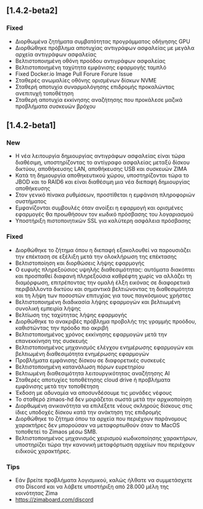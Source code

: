 ## [1.4.2-beta2]
### Fixed
- Διορθωμένα ζητήματα συμβατότητας προγράμματος οδήγησης GPU
- Διορθώθηκε πρόβλημα αποτυχίας αντιγράφων ασφαλείας με μεγάλα αρχεία αντιγράφων ασφαλείας
- Βελτιστοποιημένη οθόνη προόδου αντιγράφων ασφαλείας
- Βελτιστοποιημένη ταχύτητα εμφάνισης εφαρμογής ταμπλό
- Fixed Docker.io Image Pull Forure Forure Issue
- Σταθερές ανωμαλίες οθόνης ορισμένων δίσκων NVME
- Σταθερή αποτυχία συναρμολόγησης επιδρομής προκαλώντας ανεπιτυχή τοποθέτηση
- Σταθερή αποτυχία εκκίνησης αναζήτησης που προκάλεσε μαζικά προβλήματα συσκευών βρόχου

## [1.4.2-beta1]
### New
- Η νέα λειτουργία δημιουργίας αντιγράφων ασφαλείας είναι τώρα διαθέσιμη, υποστηρίζοντας το αντίγραφο ασφαλείας μεταξύ δίσκου δικτύου, αποθήκευσης LAN, αποθήκευσης USB και συσκευών ZIMA
- Κατά τη δημιουργία αποθηκευτικού χώρου, υποστηρίζονται τώρα το JBOD και το RAID6 και είναι διαθέσιμη μια νέα διεπαφή δημιουργίας αποθήκευσης
- Στον γενικό πίνακα ρυθμίσεων, προστίθεται η εμφάνιση πληροφοριών συστήματος
- Εμφανίζονται συμβουλές όταν ανοίξει η εφαρμογή και ορισμένες εφαρμογές θα προωθήσουν τον κωδικό πρόσβασης του λογαριασμού
- Υποστήριξη πιστοποιητικών SSL για καλύτερη ασφάλεια πρόσβασης
### Fixed
- Διορθώθηκε το ζήτημα όπου η διεπαφή εξακολουθεί να παρουσιάζει την επέκταση σε εξέλιξη μετά την ολοκλήρωση της επέκτασης
- Βελτιστοποίηση και διορθώσεις λήψης εφαρμογής
- Ο ευφυής πληρεξούσιος υψηλής διαθεσιμότητας: αυτόματα διακόπτει και προσπαθεί διαφανή πληρεξούσια καθρέφτη χωρίς να αλλάζει τη διαμόρφωση, επιτρέποντας την ομαλή έλξη εικόνας σε διαφορετικά περιβάλλοντα δικτύου και σημαντικά βελτιώνοντας τη διαθεσιμότητα και τη λήψη των ποσοστών επιτυχίας για τους παγκόσμιους χρήστες
- Βελτιστοποιημένη διαδικασία λήψης εφαρμογών και βελτιωμένη συνολική εμπειρία λήψης
- Βελτίωση της ταχύτητας λήψης εφαρμογής
- Διορθώθηκε το ανακριβές πρόβλημα προβολής της γραμμής προόδου, καθιστώντας την πρόοδο πιο ακριβή
- Βελτιστοποιημένος χρόνος εκκίνησης εφαρμογών μετά την επανεκκίνηση της συσκευής
- Βελτιστοποιημένος μηχανισμός ελέγχου ενημέρωσης εφαρμογών και βελτιωμένη διαθεσιμότητα ενημέρωσης εφαρμογών
- Προβλήματα εμφάνισης δίσκου σε διαφορετικές συσκευές
- Βελτιστοποιημένη κατανάλωση πόρων ευρετηρίου
- Βελτιωμένη διαθεσιμότητα λειτουργικότητας αναζήτησης AI
- Σταθερές αποτυχίες τοποθέτησης cloud drive ή προβλήματα εμφάνισης μετά την τοποθέτηση
- Έκδοση με αδυναμία να αποσυνδέσουμε τις μονάδες νέφους
- Το σταθερό zimaos-hd δεν μοιράζεται σωστά μετά την αρχικοποίηση
- Διορθωμένη ανικανότητα να επιλέξετε νέους σκληρούς δίσκους στις ίδιες υποδοχές δίσκου κατά την ανάκτηση της επιδρομής
- Διορθώθηκε το ζήτημα όπου τα αρχεία που περιέχουν παράνομους χαρακτήρες δεν μπορούσαν να μεταφορτωθούν όταν το MacOS τοποθετεί το Zimaos μέσω SMB.
- Βελτιστοποιημένος μηχανισμός χειρισμού κωδικοποίησης χαρακτήρων, υποστηρίζει τώρα την κανονική μεταφόρτωση αρχείων που περιέχουν ειδικούς χαρακτήρες.
### Tips
- Εάν βρείτε προβλήματα λογισμικού, καλώς ήλθατε να συμμετάσχετε στο Discord και να λάβετε υποστήριξη από 28.000 μέλη της κοινότητας Zima
- <a href = "https://zimaboard.com/discord" target = "_ blank" style = "χρώμα: μπλε"> https://zimaboard.com/discord </a>
